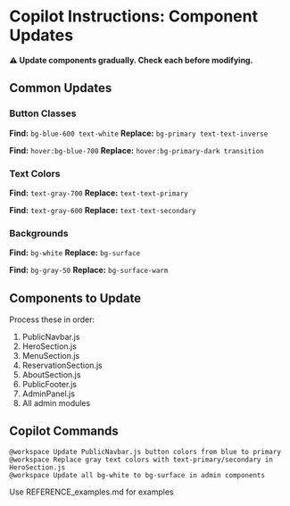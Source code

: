 # Copilot Instructions: Component Updates

**⚠️ Update components gradually. Check each before modifying.**

## Common Updates

### Button Classes

**Find:** `bg-blue-600 text-white`
**Replace:** `bg-primary text-text-inverse`

**Find:** `hover:bg-blue-700`
**Replace:** `hover:bg-primary-dark transition`

### Text Colors

**Find:** `text-gray-700`
**Replace:** `text-text-primary`

**Find:** `text-gray-600`
**Replace:** `text-text-secondary`

### Backgrounds

**Find:** `bg-white`
**Replace:** `bg-surface`

**Find:** `bg-gray-50`
**Replace:** `bg-surface-warm`

## Components to Update

Process these in order:

1. PublicNavbar.js
2. HeroSection.js
3. MenuSection.js
4. ReservationSection.js
5. AboutSection.js
6. PublicFooter.js
7. AdminPanel.js
8. All admin modules

## Copilot Commands
```
@workspace Update PublicNavbar.js button colors from blue to primary
@workspace Replace gray text colors with text-primary/secondary in HeroSection.js
@workspace Update all bg-white to bg-surface in admin components
```

Use REFERENCE_examples.md for examples